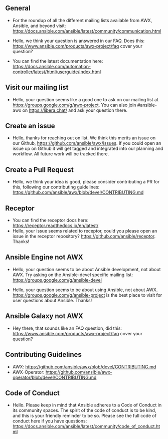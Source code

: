 ## General
- For the roundup of all the different mailing lists available from AWX, Ansible, and beyond visit: https://docs.ansible.com/ansible/latest/community/communication.html 

- Hello, we think your question is answered in our FAQ. Does this: https://www.ansible.com/products/awx-project/faq cover your question?

- You can find the latest documentation here: https://docs.ansible.com/automation-controller/latest/html/userguide/index.html

## Visit our mailing list
- Hello, your question seems like a good one to ask on our mailing list at https://groups.google.com/g/awx-project. You can also join #ansible-awx on https://libera.chat/ and ask your question there.

## Create an issue
- Hello, thanks for reaching out on list. We think this merits an issue on our Github, https://github.com/ansible/awx/issues. If you could open an issue up on Github it will get tagged and integrated into our planning and workflow. All future work will be tracked there.

## Create a Pull Request
- Hello, we think your idea is good, please consider contributing a PR for this, following our contributing guidelines: https://github.com/ansible/awx/blob/devel/CONTRIBUTING.md

## Receptor
- You can find the receptor docs here: https://receptor.readthedocs.io/en/latest/ 
- Hello, your issue seems related to receptor, could you please open an issue in the receptor repository? https://github.com/ansible/receptor. Thanks!

## Ansible Engine not AWX
- Hello, your question seems to be about Ansible development, not about AWX. Try asking on the Ansible-devel specific mailing list: https://groups.google.com/g/ansible-devel 

- Hello, your question seems to be about using Ansible, not about AWX. https://groups.google.com/g/ansible-project is the best place to visit for user questions about Ansible. Thanks!

## Ansible Galaxy not AWX
- Hey there, that sounds like an FAQ question, did this: https://www.ansible.com/products/awx-project/faq cover your question?

## Contributing Guidelines
- AWX: https://github.com/ansible/awx/blob/devel/CONTRIBUTING.md 
- AWX-Operator: https://github.com/ansible/awx-operator/blob/devel/CONTRIBUTING.md

## Code of Conduct
- Hello. Please keep in mind that Ansible adheres to a Code of Conduct in its community spaces. The spirit of the code of conduct is to be kind, and this is your friendly reminder to be so. Please see the full code of conduct here if you have questions: https://docs.ansible.com/ansible/latest/community/code_of_conduct.html 